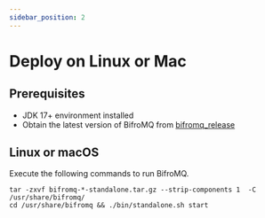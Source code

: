 ```yaml
---
sidebar_position: 2
---
```


# Deploy on Linux or Mac

## Prerequisites

* JDK 17+ environment installed
* Obtain the latest version of BifroMQ from [bifromq_release](https://github.com/bifromqio/bifromq/releases)

## Linux or macOS

Execute the following commands to run BifroMQ.

```
tar -zxvf bifromq-*-standalone.tar.gz --strip-components 1  -C /usr/share/bifromq/
cd /usr/share/bifromq && ./bin/standalone.sh start
```